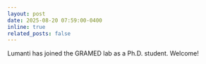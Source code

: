 ```yaml
---
layout: post
date: 2025-08-20 07:59:00-0400
inline: true
related_posts: false
---
```


Lumanti has joined the GRAMED lab as a Ph.D. student. Welcome!
